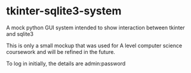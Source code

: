 # tkinter-sqlite3-system
A mock python GUI system intended to show interaction between tkinter and sqlite3

This is only a small mockup that was used for A level computer science coursework and will be refined in the future.

To log in initially, the details are
admin:password
